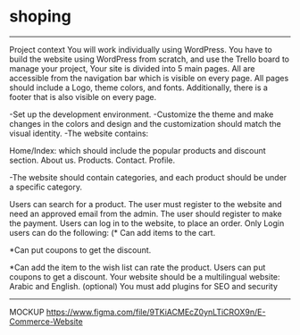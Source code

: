 # shoping


************************************************************************************************************
Project context
You will work individually using WordPress. You have to build the website using WordPress from scratch, and use the Trello board to manage your project, Your site is divided into 5 main pages. All are accessible from the navigation bar which is visible on every page. All pages should include a Logo, theme colors, and fonts. Additionally, there is a footer that is also visible on every page.

-Set up the development environment. -Customize the theme and make changes in the colors and design and the customization should match the visual identity. -The website contains:

Home/Index: which should include the popular products and discount section. About us. Products. Contact. Profile.

-The website should contain categories, and each product should be under a specific category.

Users can search for a product. The user must register to the website and need an approved email from the admin. The user should register to make the payment. Users can log in to the website, to place an order. Only Login users can do the following: (* Can add items to the cart.

*Can put coupons to get the discount.

*Can add the item to the wish list can rate the product. Users can put coupons to get a discount. Your website should be a multilingual website: Arabic and English. (optional) You must add plugins for SEO and security
*********************************************************************************************


MOCKUP 
https://www.figma.com/file/9TKiACMEcZ0ynLTiCROX9n/E-Commerce-Website




